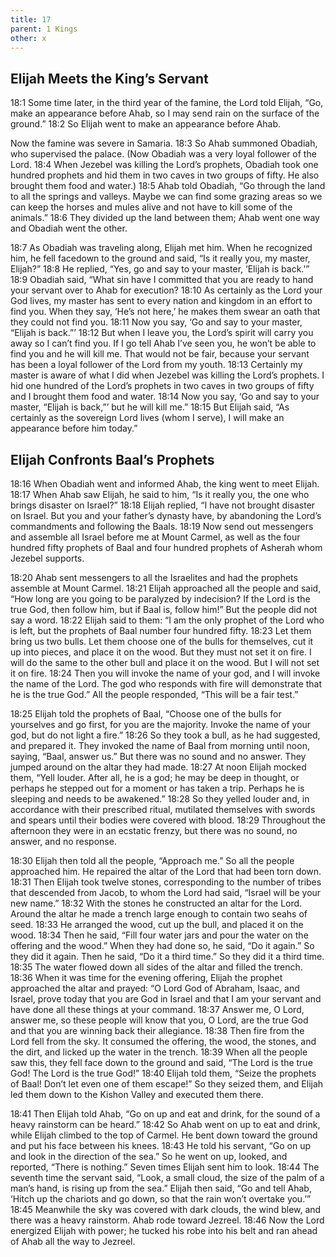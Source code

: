 ```yaml
---
title: 17
parent: 1 Kings
other: x
---
```


## Elijah Meets the King’s Servant

<a name="18:1">18:1</a> Some time later, in the third year of the famine, the Lord told Elijah, “Go, make an appearance before Ahab, so I may send rain on the surface of the ground.” <a name="18:2">18:2</a> So Elijah went to make an appearance before Ahab.

Now the famine was severe in Samaria. <a name="18:3">18:3</a> So Ahab summoned Obadiah, who supervised the palace. (Now Obadiah was a very loyal follower of the Lord. <a name="18:4">18:4</a> When Jezebel was killing the Lord’s prophets, Obadiah took one hundred prophets and hid them in two caves in two groups of fifty. He also brought them food and water.) <a name="18:5">18:5</a> Ahab told Obadiah, “Go through the land to all the springs and valleys. Maybe we can find some grazing areas so we can keep the horses and mules alive and not have to kill some of the animals.” <a name="18:6">18:6</a> They divided up the land between them; Ahab went one way and Obadiah went the other.

<a name="18:7">18:7</a> As Obadiah was traveling along, Elijah met him. When he recognized him, he fell facedown to the ground and said, “Is it really you, my master, Elijah?” <a name="18:8">18:8</a> He replied, “Yes, go and say to your master, ‘Elijah is back.’” <a name="18:9">18:9</a> Obadiah said, “What sin have I committed that you are ready to hand your servant over to Ahab for execution? <a name="18:10">18:10</a> As certainly as the Lord your God lives, my master has sent to every nation and kingdom in an effort to find you. When they say, ‘He’s not here,’ he makes them swear an oath that they could not find you. <a name="18:11">18:11</a> Now you say, ‘Go and say to your master, “Elijah is back.”’ <a name="18:12">18:12</a> But when I leave you, the Lord’s spirit will carry you away so I can’t find you. If I go tell Ahab I’ve seen you, he won’t be able to find you and he will kill me. That would not be fair, because your servant has been a loyal follower of the Lord from my youth. <a name="18:13">18:13</a> Certainly my master is aware of what I did when Jezebel was killing the Lord’s prophets. I hid one hundred of the Lord’s prophets in two caves in two groups of fifty and I brought them food and water. <a name="18:14">18:14</a> Now you say, ‘Go and say to your master, “Elijah is back,”’ but he will kill me.” <a name="18:15">18:15</a> But Elijah said, “As certainly as the sovereign Lord lives (whom I serve), I will make an appearance before him today.”

## Elijah Confronts Baal’s Prophets

<a name="18:16">18:16</a> When Obadiah went and informed Ahab, the king went to meet Elijah. <a name="18:17">18:17</a> When Ahab saw Elijah, he said to him, “Is it really you, the one who brings disaster on Israel?” <a name="18:18">18:18</a> Elijah replied, “I have not brought disaster on Israel. But you and your father’s dynasty have, by abandoning the Lord’s commandments and following the Baals. <a name="18:19">18:19</a> Now send out messengers and assemble all Israel before me at Mount Carmel, as well as the four hundred fifty prophets of Baal and four hundred prophets of Asherah whom Jezebel supports.

<a name="18:20">18:20</a> Ahab sent messengers to all the Israelites and had the prophets assemble at Mount Carmel. <a name="18:21">18:21</a> Elijah approached all the people and said, “How long are you going to be paralyzed by indecision? If the Lord is the true God, then follow him, but if Baal is, follow him!” But the people did not say a word. <a name="18:22">18:22</a> Elijah said to them: “I am the only prophet of the Lord who is left, but the prophets of Baal number four hundred fifty. <a name="18:23">18:23</a> Let them bring us two bulls. Let them choose one of the bulls for themselves, cut it up into pieces, and place it on the wood. But they must not set it on fire. I will do the same to the other bull and place it on the wood. But I will not set it on fire. <a name="18:24">18:24</a> Then you will invoke the name of your god, and I will invoke the name of the Lord. The god who responds with fire will demonstrate that he is the true God.” All the people responded, “This will be a fair test.”

<a name="18:25">18:25</a> Elijah told the prophets of Baal, “Choose one of the bulls for yourselves and go first, for you are the majority. Invoke the name of your god, but do not light a fire.” <a name="18:26">18:26</a> So they took a bull, as he had suggested, and prepared it. They invoked the name of Baal from morning until noon, saying, “Baal, answer us.” But there was no sound and no answer. They jumped around on the altar they had made. <a name="18:27">18:27</a> At noon Elijah mocked them, “Yell louder. After all, he is a god; he may be deep in thought, or perhaps he stepped out for a moment or has taken a trip. Perhaps he is sleeping and needs to be awakened.” <a name="18:28">18:28</a> So they yelled louder and, in accordance with their prescribed ritual, mutilated themselves with swords and spears until their bodies were covered with blood. <a name="18:29">18:29</a> Throughout the afternoon they were in an ecstatic frenzy, but there was no sound, no answer, and no response.

<a name="18:30">18:30</a> Elijah then told all the people, “Approach me.” So all the people approached him. He repaired the altar of the Lord that had been torn down. <a name="18:31">18:31</a> Then Elijah took twelve stones, corresponding to the number of tribes that descended from Jacob, to whom the Lord had said, “Israel will be your new name.” <a name="18:32">18:32</a> With the stones he constructed an altar for the Lord. Around the altar he made a trench large enough to contain two seahs of seed. <a name="18:33">18:33</a> He arranged the wood, cut up the bull, and placed it on the wood. <a name="18:34">18:34</a> Then he said, “Fill four water jars and pour the water on the offering and the wood.” When they had done so, he said, “Do it again.” So they did it again. Then he said, “Do it a third time.” So they did it a third time. <a name="18:35">18:35</a> The water flowed down all sides of the altar and filled the trench. <a name="18:36">18:36</a> When it was time for the evening offering, Elijah the prophet approached the altar and prayed: “O Lord God of Abraham, Isaac, and Israel, prove today that you are God in Israel and that I am your servant and have done all these things at your command. <a name="18:37">18:37</a> Answer me, O Lord, answer me, so these people will know that you, O Lord, are the true God and that you are winning back their allegiance. <a name="18:38">18:38</a> Then fire from the Lord fell from the sky. It consumed the offering, the wood, the stones, and the dirt, and licked up the water in the trench. <a name="18:39">18:39</a> When all the people saw this, they fell face down to the ground and said, “The Lord is the true God! The Lord is the true God!” <a name="18:40">18:40</a> Elijah told them, “Seize the prophets of Baal! Don’t let even one of them escape!” So they seized them, and Elijah led them down to the Kishon Valley and executed them there.

<a name="18:41">18:41</a> Then Elijah told Ahab, “Go on up and eat and drink, for the sound of a heavy rainstorm can be heard.” <a name="18:42">18:42</a> So Ahab went on up to eat and drink, while Elijah climbed to the top of Carmel. He bent down toward the ground and put his face between his knees. <a name="18:43">18:43</a> He told his servant, “Go on up and look in the direction of the sea.” So he went on up, looked, and reported, “There is nothing.” Seven times Elijah sent him to look. <a name="18:44">18:44</a> The seventh time the servant said, “Look, a small cloud, the size of the palm of a man’s hand, is rising up from the sea.” Elijah then said, “Go and tell Ahab, ‘Hitch up the chariots and go down, so that the rain won’t overtake you.’” <a name="18:45">18:45</a> Meanwhile the sky was covered with dark clouds, the wind blew, and there was a heavy rainstorm. Ahab rode toward Jezreel. <a name="18:46">18:46</a> Now the Lord energized Elijah with power; he tucked his robe into his belt and ran ahead of Ahab all the way to Jezreel.
